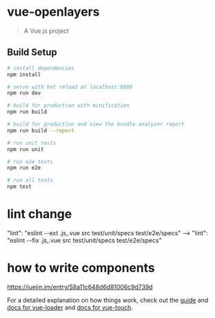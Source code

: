 # vue-openlayers

> A Vue.js project

## Build Setup

``` bash
# install dependencies
npm install

# serve with hot reload at localhost:8080
npm run dev

# build for production with minification
npm run build

# build for production and view the bundle analyzer report
npm run build --report

# run unit tests
npm run unit

# run e2e tests
npm run e2e

# run all tests
npm test
```

# lint change
"lint": "eslint --ext .js,.vue src test/unit/specs test/e2e/specs"
-->
"lint": "eslint --fix .js,.vue src test/unit/specs test/e2e/specs"

# how to write components
https://juejin.im/entry/58a11c648d6d81006c9d739d


For a detailed explanation on how things work, check out the [guide](http://vuejs-templates.github.io/webpack/) and [docs for vue-loader](http://vuejs.github.io/vue-loader) and [docs for vue-touch](https://github.com/vuejs/vue-touch/tree/next).
